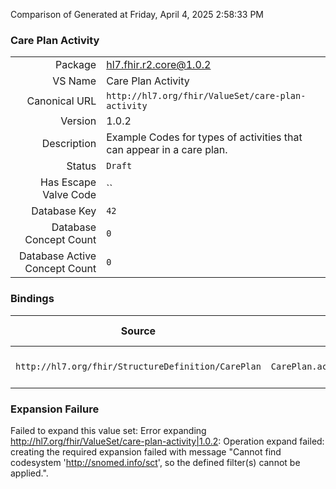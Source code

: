 Comparison of 
Generated at Friday, April 4, 2025 2:58:33 PM

### Care Plan Activity

|      |     |
| ---: | --- |
| Package | hl7.fhir.r2.core@1.0.2 |
| VS Name | Care Plan Activity |
| Canonical URL | `http://hl7.org/fhir/ValueSet/care-plan-activity` |
| Version | 1.0.2 |
| Description | Example Codes for types of activities that can appear in a care plan. |
| Status | `Draft` |
| Has Escape Valve Code | `` |
| Database Key | `42` |
| Database Concept Count | `0` |
| Database Active Concept Count | `0` |
### Bindings

| Source | Element | Binding | Strength | Element Short |
| ------ | ------- | ------- | -------- | ------------- |
| `http://hl7.org/fhir/StructureDefinition/CarePlan` | `CarePlan.activity.detail.code` | `http://hl7.org/fhir/ValueSet/care-plan-activity` | `Example` | Detail type of activity |

### Expansion Failure

Failed to expand this value set: Error expanding http://hl7.org/fhir/ValueSet/care-plan-activity|1.0.2: Operation expand failed: creating the required expansion failed with message "Cannot find codesystem 'http://snomed.info/sct', so the defined filter(s) cannot be applied.".
